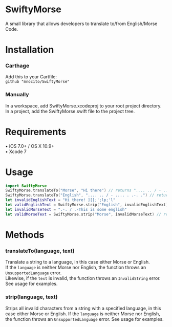 # SwiftyMorse
A small library that allows developers to translate to/from English/Morse Code.
# Installation
### Carthage
Add this to your Cartfile:  
```` github "mnocito/SwiftyMorse"  ````
### Manually
In a workspace, add SwiftyMorse.xcodeproj to your root project directory.  
In a project, add the SwiftyMorse.swift file to the project tree.
# Requirements
• iOS 7.0+ / OS X 10.9+  
• Xcode 7
# Usage
```swift
import SwiftyMorse
SwiftyMorse.translateTo("Morse", "Hi there") // returns ".... .. / - .... . .-. ."
SwiftyMorse.translateTo("English", ".... .. / - .... . .-. .") // returns "HI THERE"
let invalidEnglishText = "Hi there! ][[;';lp;'l"
let validEnglishText = SwiftyMorse.strip("English", invalidEnglishText) // returns "Hi there"
let invalidMorseText = ".-. / .-This is some english"
let validMorseText = SwiftyMorse.strip("Morse", invalidMorseText) // returns ".-. / .-"
```
# Methods
### translateTo(language, text)
Translate a string to a language, in this case either Morse or English.  
If the ````language```` is neither Morse nor English, the function throws an ````UnsupportedLanguage```` error.  
Likewise, if the ````text```` is invalid, the function throws an ````InvalidString```` error. See usage for examples.
### strip(language, text)
Strips all invalid characters from a string with a specified language, in this case either Morse or English.
If the ````language```` is neither Morse nor English, the function throws an ````UnsupportedLanguage```` error. See usage for examples.
